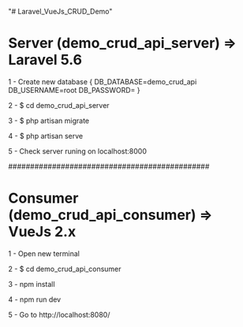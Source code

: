 "# Laravel_VueJs_CRUD_Demo" 


Server (demo_crud_api_server) => Laravel 5.6
============================================

1 - Create new database
{
	DB_DATABASE=demo_crud_api
	DB_USERNAME=root
	DB_PASSWORD=
}

2 - $ cd demo_crud_api_server

3 - $ php artisan migrate

4 - $ php artisan serve

5 - Check server runing on localhost:8000


##############################################


Consumer (demo_crud_api_consumer) => VueJs 2.x
==============================================

1 - Open new terminal

2 - $ cd demo_crud_api_consumer

3 - npm install

4 - npm run dev

5 - Go to http://localhost:8080/